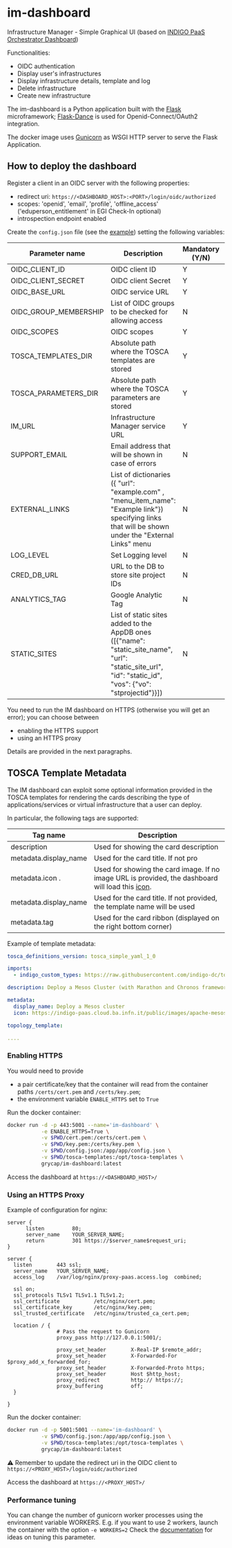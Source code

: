 # im-dashboard
Infrastructure Manager - Simple Graphical UI (based on [INDIGO PaaS Orchestrator Dashboard](https://github.com/indigo-dc/orchestrator-dashboard))

Functionalities:

  - OIDC authentication
  - Display user's infrastructures
  - Display infrastructure details, template and log
  - Delete infrastructure
  - Create new infrastructure

The im-dashboard is a Python application built with the [Flask](http://flask.pocoo.org/) microframework; [Flask-Dance](https://flask-dance.readthedocs.io/en/latest/) is used for Openid-Connect/OAuth2 integration.

The docker image uses [Gunicorn](https://gunicorn.org/) as WSGI HTTP server to serve the Flask Application.

## How to deploy the dashboard

Register a client in an OIDC server with the following properties:

  - redirect uri: `https://<DASHBOARD_HOST>:<PORT>/login/oidc/authorized`
  - scopes: 'openid', 'email', 'profile', 'offline_access' ('eduperson_entitlement' in EGI Check-In optional)
  - introspection endpoint enabled

Create the `config.json` file (see the [example](app/config-sample.json)) setting the following variables:

| Parameter name  | Description | Mandatory (Y/N) | Default Value |
| --------------- | ----------- |---------------- |-------------- |
| OIDC_CLIENT_ID  | OIDC client ID | Y | N/A |
| OIDC_CLIENT_SECRET | OIDC client Secret | Y | N/A |
| OIDC_BASE_URL | OIDC service URL | Y | N/A |
| OIDC_GROUP_MEMBERSHIP | List of OIDC groups to be checked for allowing access | N | [] |
| OIDC_SCOPES | OIDC scopes | Y | N/A |
| TOSCA_TEMPLATES_DIR | Absolute path where the TOSCA templates are stored | Y | N/A |
| TOSCA_PARAMETERS_DIR | Absolute path where the TOSCA parameters are stored | Y | N/A |
| IM_URL | Infrastructure Manager service URL | Y | N/A |
| SUPPORT_EMAIL | Email address that will be shown in case of errors | N | "" |
| EXTERNAL_LINKS | List of dictionaries ({ "url": "example.com" , "menu_item_name": "Example link"}) specifying links that will be shown under the "External Links" menu | N | [] |
| LOG_LEVEL | Set Logging level | N | info |
| CRED_DB_URL | URL to the DB to store site project IDs | N | sqlite:///tmp/creds.db |
| ANALYTICS_TAG | Google Analytic Tag | N | "" |
| STATIC_SITES | List of static sites added to the AppDB ones ([{"name": "static_site_name", "url": "static_site_url", "id": "static_id", "vos": {"vo": "stprojectid"}}]) | N | [] |

You need to run the IM dashboard on HTTPS (otherwise you will get an error); you can choose between

  - enabling the HTTPS support
  - using an HTTPS proxy

Details are provided in the next paragraphs.

## TOSCA Template Metadata

The IM dashboard can exploit some optional information provided in the TOSCA templates for rendering the cards describing the type of applications/services or virtual infrastructure that a user can deploy.

In particular, the following tags are supported:

| Tag name       | Description   |
| -------------- | ------------- |
| description | Used for showing the card description  |               |
| metadata.display_name | Used for the card title. If not pro  |               |
| metadata.icon . |  Used for showing the card image. If no image URL is provided, the dashboard will load this [icon](https://cdn4.iconfinder.com/data/icons/mosaicon-04/512/websettings-512.png). |
| metadata.display_name | Used for the card title. If not provided, the template name will be used   |               |
| metadata.tag | Used for the card ribbon (displayed on the right bottom corner)   |               |

Example of template metadata:

```yaml
tosca_definitions_version: tosca_simple_yaml_1_0

imports:
  - indigo_custom_types: https://raw.githubusercontent.com/indigo-dc/tosca-types/v4.0.0/custom_types.yaml

description: Deploy a Mesos Cluster (with Marathon and Chronos frameworks) on top of Virtual machines

metadata:
  display_name: Deploy a Mesos cluster
  icon: https://indigo-paas.cloud.ba.infn.it/public/images/apache-mesos-icon.png

topology_template:

....
```

### Enabling HTTPS

You would need to provide

- a pair certificate/key that the container will read from the container paths `/certs/cert.pem` and `/certs/key.pem`;
- the environment variable `ENABLE_HTTPS` set to `True`

Run the docker container:

```sh
docker run -d -p 443:5001 --name='im-dashboard' \
           -e ENABLE_HTTPS=True \
           -v $PWD/cert.pem:/certs/cert.pem \
           -v $PWD/key.pem:/certs/key.pem \
           -v $PWD/config.json:/app/app/config.json \
           -v $PWD/tosca-templates:/opt/tosca-templates \
           grycap/im-dashboard:latest
```

Access the dashboard at `https://<DASHBOARD_HOST>/`

### Using an HTTPS Proxy

Example of configuration for nginx:

```
server {
      listen         80;
      server_name    YOUR_SERVER_NAME;
      return         301 https://$server_name$request_uri;
}

server {
  listen        443 ssl;
  server_name   YOUR_SERVER_NAME;
  access_log    /var/log/nginx/proxy-paas.access.log  combined;

  ssl on;
  ssl_protocols TLSv1 TLSv1.1 TLSv1.2;
  ssl_certificate           /etc/nginx/cert.pem;
  ssl_certificate_key       /etc/nginx/key.pem;
  ssl_trusted_certificate   /etc/nginx/trusted_ca_cert.pem;

  location / {
                # Pass the request to Gunicorn
                proxy_pass http://127.0.0.1:5001/;

                proxy_set_header        X-Real-IP $remote_addr;
                proxy_set_header        X-Forwarded-For $proxy_add_x_forwarded_for;
                proxy_set_header        X-Forwarded-Proto https;
                proxy_set_header        Host $http_host;
                proxy_redirect          http:// https://;
                proxy_buffering         off;
  }

}
```

Run the docker container:

```sh
docker run -d -p 5001:5001 --name='im-dashboard' \
           -v $PWD/config.json:/app/app/config.json \
           -v $PWD/tosca-templates:/opt/tosca-templates \
           grycap/im-dashboard:latest
```

:warning: Remember to update the redirect uri in the OIDC client to `https://<PROXY_HOST>/login/oidc/authorized`

Access the dashboard at `https://<PROXY_HOST>/`

### Performance tuning

You can change the number of gunicorn worker processes using the environment variable WORKERS.
E.g. if you want to use 2 workers, launch the container with the option `-e WORKERS=2`
Check the [documentation](http://docs.gunicorn.org/en/stable/design.html#how-many-workers) for ideas on tuning this parameter.
